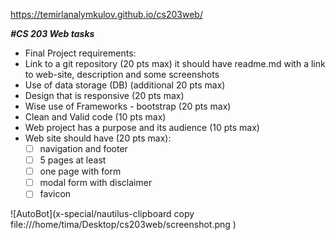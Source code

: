 https://temirlanalymkulov.github.io/cs203web/

__*#CS 203 Web tasks*__
* Final Project requirements:
* Link to a git repository (20 pts max) it should have readme.md with a link to web-site, description and some screenshots
* Use of data storage (DB) (additional 20 pts max)
* Design that is responsive (20 pts max)
* Wise use of Frameworks - bootstrap (20 pts max)
* Clean and Valid code (10 pts max)
* Web project has a purpose and its audience (10 pts max)
* Web site should have (20 pts max):
	- [ ] navigation and footer
	- [ ] 5 pages at least
	- [ ] one page with form 
	- [ ] modal form with disclaimer
	- [ ] favicon

![AutoBot](x-special/nautilus-clipboard
copy
file:///home/tima/Desktop/cs203web/screenshot.png
)

